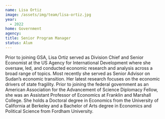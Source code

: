 ```yaml
---
name: Lisa Ortiz
image: /assets/img/team/lisa-ortiz.jpg
year:
  - 2022
home: Government
agency:
title: Senior Program Manager
status: Alum
---
```

Prior to joining GSA, Lisa Ortiz served as Division Chief and Senior Economist at the US Agency for International Development where she oversaw, led, and conducted economic research and analysis across a broad range of topics. Most recently she served as Senior Advisor on Sudan’s economic transition. Her latest research focuses on the economic drivers of state fragility.
Prior to joining the federal government as an American Association for the Advancement of Science Diplomacy Fellow, she was an Assistant Professor of Economics at Franklin and Marshall College. She holds a Doctoral degree in Economics from the University of California at Berkeley and a Bachelor of Arts degree in Economics and Political Science from Fordham University.
